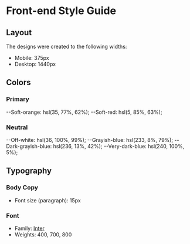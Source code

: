 # Front-end Style Guide

## Layout

The designs were created to the following widths:

- Mobile: 375px
- Desktop: 1440px

## Colors

### Primary

--Soft-orange: hsl(35, 77%, 62%);
--Soft-red: hsl(5, 85%, 63%);

### Neutral

--Off-white: hsl(36, 100%, 99%);
--Grayish-blue: hsl(233, 8%, 79%);
--Dark-grayish-blue: hsl(236, 13%, 42%);
--Very-dark-blue: hsl(240, 100%, 5%);

## Typography

### Body Copy

- Font size (paragraph): 15px

### Font

- Family: [Inter](https://fonts.google.com/specimen/Inter)
- Weights: 400, 700, 800
